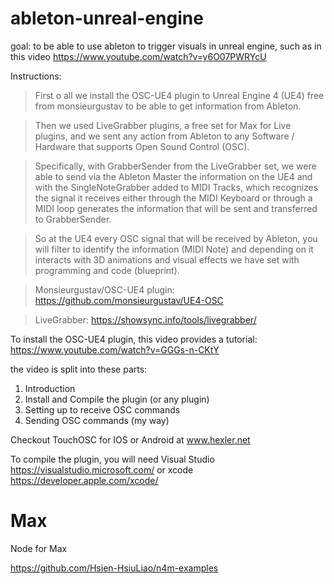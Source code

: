 # ableton-unreal-engine

goal: to be able to use ableton to trigger visuals in unreal engine, such as in this video https://www.youtube.com/watch?v=y6O07PWRYcU

Instructions: 

>First o all we install the OSC-UE4 plugin to Unreal Engine 4 (UE4) free from monsieurgustav to be able to get information from Ableton.

>Then we used LiveGrabber plugins, a free set for Max for Live plugins, and we sent any action from Ableton to any Software / Hardware that supports Open Sound Control (OSC). 

>Specifically, with GrabberSender from the LiveGrabber set, we were able to send via the Ableton Master the information on the UE4 and with the SingleNoteGrabber added to MIDI Tracks, which recognizes the signal it receives either through the MIDI Keyboard or through a MIDI loop generates the information that will be sent and transferred to GrabberSender. 

>So at the UE4 every OSC signal that will be received by Ableton, you will filter to identify the information (MIDI Note) and depending on it interacts with 3D animations and visual effects we have set with programming and code (blueprint).

>Monsieurgustav/OSC-UE4 plugin: https://github.com/monsieurgustav/UE4-OSC

>LiveGrabber: https://showsync.info/tools/livegrabber/



To install the OSC-UE4 plugin, this video provides a tutorial: https://www.youtube.com/watch?v=GGGs-n-CKtY

the video is split into these parts: 

1. Introduction
2. Install and Compile the plugin (or any plugin)
3. Setting up to receive OSC commands
4. Sending OSC commands (my way)

Checkout TouchOSC for IOS or Android at www.hexler.net

To compile the plugin, you will need Visual Studio https://visualstudio.microsoft.com/ or xcode https://developer.apple.com/xcode/

# Max

Node for Max

https://github.com/Hsien-HsiuLiao/n4m-examples


